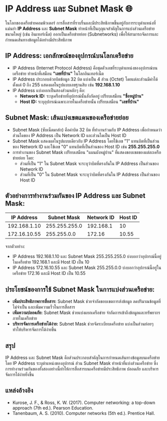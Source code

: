 # IP Address และ Subnet Mask 🌐

ในโลกของเครือข่ายคอมพิวเตอร์ การสื่อสารที่ราบรื่นและมีประสิทธิภาพขึ้นอยู่กับการระบุตำแหน่งที่แม่นยำ  **IP Address**  และ  **Subnet Mask**  ทำหน้าที่เป็นกุญแจสำคัญในการแบ่งส่วนเครือข่ายขนาดใหญ่  (เช่น อินเทอร์เน็ต)  ออกเป็นเครือข่ายย่อย  (Subnetworks)  เพื่อให้สามารถจัดการและกำหนดเส้นทางข้อมูลได้อย่างมีประสิทธิภาพ

## IP Address:  เอกลักษณ์ของอุปกรณ์บนโลกเครือข่าย

* IP Address (Internet Protocol Address) คือชุดตัวเลขที่ระบุตำแหน่งของอุปกรณ์บนเครือข่าย  ทำหน้าที่เสมือน  **"เลขที่บ้าน"**  ในโลกอินเทอร์เน็ต
* IP Address  ประกอบด้วยบิตข้อมูล 32 บิต  แบ่งเป็น 4 ส่วน (Octet)  โดยแต่ละส่วนมีค่าได้ตั้งแต่ 0 ถึง 255  แสดงผลในรูปแบบเลขฐานสิบ  เช่น  **192.168.1.10**
* IP Address  แบ่งออกเป็นสองส่วนหลักๆ  คือ:
    * **Network ID:**  ระบุเครือข่ายที่อุปกรณ์นั้นสังกัดอยู่  เปรียบเสมือน  **"ชื่อหมู่บ้าน"**
    * **Host ID:**  ระบุอุปกรณ์เฉพาะภายในเครือข่ายนั้น  เปรียบเสมือน  **"เลขที่บ้าน"**

## Subnet Mask:  เส้นแบ่งเขตแดนของเครือข่ายย่อย

* Subnet Mask (ซับเน็ตมาส์ก)  คือค่าบิต 32 บิต ที่ทำงานร่วมกับ  IP Address  เพื่อกำหนดว่าส่วนใดของ  IP Address  เป็น  Network ID  และส่วนใดเป็น  Host ID
* Subnet Mask  แสดงผลในรูปแบบเดียวกับ  IP Address  โดยใช้เลข  "1"  แทนบิตที่เป็นส่วนของ  Network ID  และใช้เลข  "0"  แทนบิตที่เป็นส่วนของ  Host ID  เช่น  **255.255.255.0**
* การทำงานของ  Subnet Mask  เปรียบเสมือน  "แผนผังหมู่บ้าน"  ที่แสดงขอบเขตของแต่ละเครือข่ายย่อย  โดย:
    * ส่วนที่เป็น  "1"  ใน  Subnet Mask  จะระบุว่าบิตที่ตรงกันใน  IP Address  เป็นส่วนของ  Network ID
    * ส่วนที่เป็น  "0"  ใน  Subnet Mask  จะระบุว่าบิตที่ตรงกันใน  IP Address  เป็นส่วนของ  Host ID

## ตัวอย่างการทำงานร่วมกันของ  IP Address  และ  Subnet Mask:

| IP Address | Subnet Mask | Network ID | Host ID |
|---|---|---|---|
| 192.168.1.10 | 255.255.255.0 | 192.168.1 | 10 |
| 172.16.10.55 | 255.255.0.0 | 172.16 | 10.55 |

จากตัวอย่าง:

* IP Address  192.168.1.10  และ  Subnet Mask  255.255.255.0  บ่งบอกว่าอุปกรณ์นี้อยู่ในเครือข่าย  192.168.1  และมี  Host ID  เป็น  10
* IP Address  172.16.10.55  และ  Subnet Mask  255.255.0.0  บ่งบอกว่าอุปกรณ์นี้อยู่ในเครือข่าย  172.16  และมี  Host ID  เป็น  10.55


## ประโยชน์ของการใช้  Subnet Mask  ในการแบ่งส่วนเครือข่าย:

* **เพิ่มประสิทธิภาพการสื่อสาร:**  Subnet Mask ช่วยจำกัดขอบเขตการส่งข้อมูล  ลดปริมาณข้อมูลที่ไม่จำเป็น  และเพิ่มความเร็วในการสื่อสาร
* **เพิ่มความปลอดภัย:**  Subnet Mask  ช่วยแบ่งแยกเครือข่าย  จำกัดการเข้าถึงข้อมูลและทรัพยากรภายในเครือข่าย  
* **บริหารจัดการเครือข่ายได้ง่าย:**  Subnet Mask  ช่วยจัดระเบียบเครือข่าย  แบ่งเป็นส่วนย่อยๆ  ทำให้บริหารจัดการได้ง่ายขึ้น

## สรุป

IP Address  และ  Subnet Mask  คือส่วนประกอบสำคัญในการกำหนดเส้นทางข้อมูลบนเครือข่าย  โดย  IP Address  ระบุตำแหน่งของอุปกรณ์  ส่วน  Subnet Mask  ทำหน้าที่แบ่งส่วนเครือข่าย  ซึ่งการทำงานร่วมกันของทั้งสองอย่างนี้ทำให้การสื่อสารบนเครือข่ายมีประสิทธิภาพ  ปลอดภัย  และบริหารจัดการได้ง่ายยิ่งขึ้น

## แหล่งอ้างอิง

* Kurose, J. F., & Ross, K. W. (2017). Computer networking: a top-down approach (7th ed.). Pearson Education.
* Tanenbaum, A. S. (2010). Computer networks (5th ed.). Prentice Hall.
